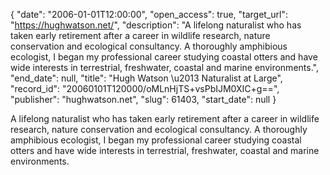 {
  "date": "2006-01-01T12:00:00", 
  "open_access": true, 
  "target_url": "https://hughwatson.net/", 
  "description": "A lifelong naturalist who has taken early retirement after a career in wildlife research, nature conservation and ecological consultancy.  A thoroughly amphibious ecologist, I began my professional career studying coastal otters and have wide interests in terrestrial, freshwater, coastal and marine environments.", 
  "end_date": null, 
  "title": "Hugh Watson \u2013 Naturalist at Large", 
  "record_id": "20060101T120000/oMLnHjTS+vsPbIJM0XIC+g==", 
  "publisher": "hughwatson.net", 
  "slug": 61403, 
  "start_date": null
}

A lifelong naturalist who has taken early retirement after a career in wildlife research, nature conservation and ecological consultancy.  A thoroughly amphibious ecologist, I began my professional career studying coastal otters and have wide interests in terrestrial, freshwater, coastal and marine environments.